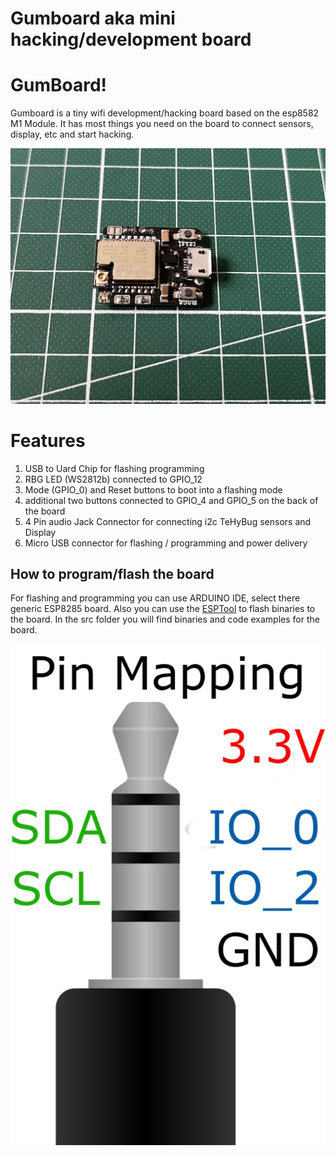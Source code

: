 # Gumboard aka mini hacking/development board

# GumBoard!

Gumboard is a tiny wifi development/hacking board based on the esp8582 M1 Module. It has most things you need on the  board to connect sensors, display, etc and start hacking.

![enter image description here](https://github.com/gumslone/tehybug/blob/master/gumboard/images/dwc.jpg?raw=true)

# Features

 1. USB to Uard Chip for flashing programming
 2. RBG LED (WS2812b) connected to GPIO_12
 3. Mode (GPIO_0) and Reset buttons to boot into a flashing mode
 4. additional two buttons connected to GPIO_4 and GPIO_5 on the back of the board
 5. 4 Pin audio Jack Connector for connecting i2c TeHyBug sensors and Display
 6. Micro USB connector for flashing / programming and power delivery

## How to program/flash the board

For flashing and programming you can use ARDUINO IDE, select there generic ESP8285 board.
Also you can use the [ESPTool](https://github.com/espressif/esptool) to flash binaries to the board.
In the src folder you will find binaries and code examples for the board.

![enter image description here](https://github.com/gumslone/tehybug/blob/master/gumboard/images/3.5mm_jack_plug_4i.svg_mapping.jpg?raw=true)

